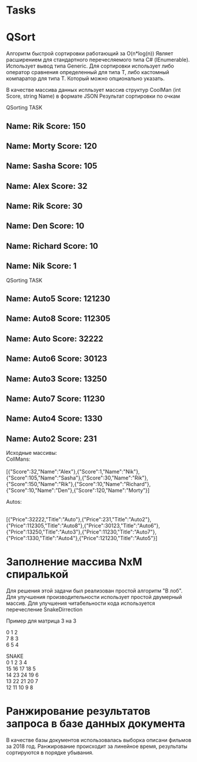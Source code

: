 # Tasks

# QSort
Алгоритм быстрой сортировки работающий за O(n*log(n))
Являет расширением для стандартного перечесляемого типа С# (IEnumerable). Использует вывод типа Generic.
Для сортировки использует либо оператор сравнения определенный для типа T, либо кастомный компаратор для типа T. Который можно опционально указать.

В качестве массива данных испльзует массив структур CoolMan (int Score, string Name) в формате JSON
Результат сортировки по очкам

QSorting TASK

Name: Rik
Score: 150
---
Name: Morty
Score: 120
---
Name: Sasha
Score: 105
---
Name: Alex
Score: 32
---
Name: Rik
Score: 30
---
Name: Den
Score: 10
---
Name: Richard
Score: 10
---
Name: Nik
Score: 1
---

QSorting TASK

Name: Auto5
Score: 121230
---
Name: Auto8
Score: 112305
---
Name: Auto
Score: 32222
---
Name: Auto6
Score: 30123
---
Name: Auto3
Score: 13250
---
Name: Auto7
Score: 11230
---
Name: Auto4
Score: 1330
---
Name: Auto2
Score: 231
---
Исходные массивы: <br />
CollMans: <br /> <br />
[{"Score":32,"Name":"Alex"},{"Score":1,"Name":"Nik"},{"Score":105,"Name":"Sasha"},{"Score":30,"Name":"Rik"},{"Score":150,"Name":"Rik"},{"Score":10,"Name":"Richard"},{"Score":10,"Name":"Den"},{"Score":120,"Name":"Morty"}]

Autos: <br /> <br />

[{"Price":32222,"Title":"Auto"},{"Price":231,"Title":"Auto2"},{"Price":112305,"Title":"Auto8"},{"Price":30123,"Title":"Auto6"},{"Price":13250,"Title":"Auto3"},{"Price":11230,"Title":"Auto7"},{"Price":1330,"Title":"Auto4"},{"Price":121230,"Title":"Auto5"}]

# Заполнение массива NxM спиралькой
Для решения этой задачи был реализован простой алгоритм "В лоб". 
Для улучшения производительности использует простой двумерный массив.
Для улучшения читабельности кода используется перечесление SnakeDirrection

Пример для матрица 3 на 3

0 1 2 <br />
7 8 3  <br />
6 5 4 

SNAKE <br />
0 1 2 3 4  <br />
15 16 17 18 5  <br />
14 23 24 19 6  <br />
13 22 21 20 7  <br />
12 11 10 9 8  <br />


# Ранжирование результатов запроса в базе данных документа 

В качестве базы документов использовалась выборка описани фильмов за 2018 год. 
Ранжирование происходит за линейное время, результаты сортируются в порядке убывания.
